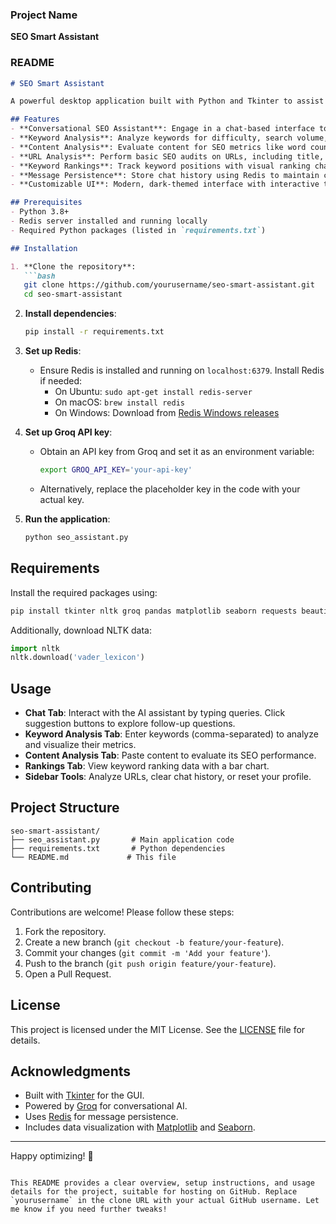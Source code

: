 ### Project Name
**SEO Smart Assistant**

### README

```markdown
# SEO Smart Assistant

A powerful desktop application built with Python and Tkinter to assist users in optimizing their websites for search engines. The SEO Smart Assistant provides tools for keyword analysis, content analysis, URL analysis, and keyword ranking tracking, integrated with a conversational AI powered by Groq's language model. It also features message persistence using Redis, ensuring a seamless chat experience with context retention.

## Features
- **Conversational SEO Assistant**: Engage in a chat-based interface to get personalized SEO advice based on your expertise level (beginner, intermediate, expert).
- **Keyword Analysis**: Analyze keywords for difficulty, search volume, CPC, and competition, with visual charts.
- **Content Analysis**: Evaluate content for SEO metrics like word count, readability, keyword density, and heading usage.
- **URL Analysis**: Perform basic SEO audits on URLs, including title, meta description, and link analysis.
- **Keyword Rankings**: Track keyword positions with visual ranking charts.
- **Message Persistence**: Store chat history using Redis to maintain context across sessions.
- **Customizable UI**: Modern, dark-themed interface with interactive tabs and suggestion buttons for a user-friendly experience.

## Prerequisites
- Python 3.8+
- Redis server installed and running locally
- Required Python packages (listed in `requirements.txt`)

## Installation

1. **Clone the repository**:
   ```bash
   git clone https://github.com/yourusername/seo-smart-assistant.git
   cd seo-smart-assistant
   ```

2. **Install dependencies**:
   ```bash
   pip install -r requirements.txt
   ```

3. **Set up Redis**:
   - Ensure Redis is installed and running on `localhost:6379`. Install Redis if needed:
     - On Ubuntu: `sudo apt-get install redis-server`
     - On macOS: `brew install redis`
     - On Windows: Download from [Redis Windows releases](https://github.com/microsoftarchive/redis/releases)

4. **Set up Groq API key**:
   - Obtain an API key from Groq and set it as an environment variable:
     ```bash
     export GROQ_API_KEY='your-api-key'
     ```
   - Alternatively, replace the placeholder key in the code with your actual key.

5. **Run the application**:
   ```bash
   python seo_assistant.py
   ```

## Requirements
Install the required packages using:
```bash
pip install tkinter nltk groq pandas matplotlib seaborn requests beautifulsoup4 redis
```

Additionally, download NLTK data:
```python
import nltk
nltk.download('vader_lexicon')
```

## Usage
- **Chat Tab**: Interact with the AI assistant by typing queries. Click suggestion buttons to explore follow-up questions.
- **Keyword Analysis Tab**: Enter keywords (comma-separated) to analyze and visualize their metrics.
- **Content Analysis Tab**: Paste content to evaluate its SEO performance.
- **Rankings Tab**: View keyword ranking data with a bar chart.
- **Sidebar Tools**: Analyze URLs, clear chat history, or reset your profile.

## Project Structure
```
seo-smart-assistant/
├── seo_assistant.py       # Main application code
├── requirements.txt       # Python dependencies
└── README.md             # This file
```

## Contributing
Contributions are welcome! Please follow these steps:
1. Fork the repository.
2. Create a new branch (`git checkout -b feature/your-feature`).
3. Commit your changes (`git commit -m 'Add your feature'`).
4. Push to the branch (`git push origin feature/your-feature`).
5. Open a Pull Request.

## License
This project is licensed under the MIT License. See the [LICENSE](LICENSE) file for details.

## Acknowledgments
- Built with [Tkinter](https://docs.python.org/3/library/tkinter.html) for the GUI.
- Powered by [Groq](https://groq.com/) for conversational AI.
- Uses [Redis](https://redis.io/) for message persistence.
- Includes data visualization with [Matplotlib](https://matplotlib.org/) and [Seaborn](https://seaborn.pydata.org/).

---
Happy optimizing! 🚀
```

This README provides a clear overview, setup instructions, and usage details for the project, suitable for hosting on GitHub. Replace `yourusername` in the clone URL with your actual GitHub username. Let me know if you need further tweaks!
